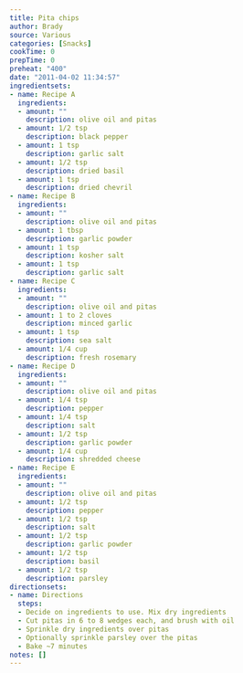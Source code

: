 ```yaml
---
title: Pita chips
author: Brady
source: Various
categories: [Snacks]
cookTime: 0
prepTime: 0
preheat: "400"
date: "2011-04-02 11:34:57"
ingredientsets:
- name: Recipe A
  ingredients:
  - amount: ""
    description: olive oil and pitas
  - amount: 1/2 tsp
    description: black pepper
  - amount: 1 tsp
    description: garlic salt
  - amount: 1/2 tsp
    description: dried basil
  - amount: 1 tsp
    description: dried chevril
- name: Recipe B
  ingredients:
  - amount: ""
    description: olive oil and pitas
  - amount: 1 tbsp
    description: garlic powder
  - amount: 1 tsp
    description: kosher salt
  - amount: 1 tsp
    description: garlic salt
- name: Recipe C
  ingredients:
  - amount: ""
    description: olive oil and pitas
  - amount: 1 to 2 cloves
    description: minced garlic
  - amount: 1 tsp
    description: sea salt
  - amount: 1/4 cup
    description: fresh rosemary
- name: Recipe D
  ingredients:
  - amount: ""
    description: olive oil and pitas
  - amount: 1/4 tsp
    description: pepper
  - amount: 1/4 tsp
    description: salt
  - amount: 1/2 tsp
    description: garlic powder
  - amount: 1/4 cup
    description: shredded cheese
- name: Recipe E
  ingredients:
  - amount: ""
    description: olive oil and pitas
  - amount: 1/2 tsp
    description: pepper
  - amount: 1/2 tsp
    description: salt
  - amount: 1/2 tsp
    description: garlic powder
  - amount: 1/2 tsp
    description: basil
  - amount: 1/2 tsp
    description: parsley
directionsets:
- name: Directions
  steps:
  - Decide on ingredients to use. Mix dry ingredients
  - Cut pitas in 6 to 8 wedges each, and brush with oil
  - Sprinkle dry ingredients over pitas
  - Optionally sprinkle parsley over the pitas
  - Bake ~7 minutes
notes: []
---
```


